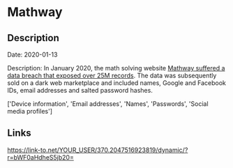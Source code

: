 # Mathway

## Description

Date: 2020-01-13

Description:
In January 2020, the math solving website <a href="https://www.zdnet.com/article/25-million-user-records-leak-online-from-popular-math-app-mathway/" target="_blank" rel="noopener">Mathway suffered a data breach that exposed over 25M records</a>. The data was subsequently sold on a dark web marketplace and included names, Google and Facebook IDs, email addresses and salted password hashes.


['Device information', 'Email addresses', 'Names', 'Passwords', 'Social media profiles']

## Links

https://link-to.net/YOUR_USER/370.2047516923819/dynamic/?r=bWF0aHdheS5jb20=